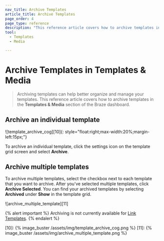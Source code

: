 ```yaml
---
nav_title: Archive Templates
article_title: Archive Templates
page_order: 4
page_type: reference
description: "This reference article covers how to archive templates in the templates and media section of the Braze dashboard."
tool: 
  - Templates
  - Media

---
```

# Archive Templates in Templates & Media

> Archiving templates can help better organize and manage your templates. This reference article covers how to archive templates in the **Templates & Media** section of the Braze dashboard.

## Archive an individual template

![template_archive_cog][10]{: style="float:right;max-width:20%;margin-left:15px;"}

To archive an individual template, click the settings icon on the template grid screen and select **Archive**.

## Archive multiple templates

To archive multiple templates, select the checkbox next to each template that you want to archive. After you've selected multiple templates, click **Archive Selected**. You can find your archived templates by selecting **Archived** under **Show** in the template grid.

![archive_multiple_template][11]


{% alert important %}
Archiving is not currently available for [Link Templates]({{site.baseurl}}/user_guide/message_building_by_channel/email/link_templates/#link-templates).
{% endalert %}


[10]: {% image_buster /assets/img/template_archive_cog.png %}
[11]: {% image_buster /assets/img/archive_multiple_template.png %}
